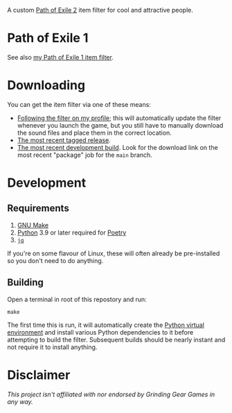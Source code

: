 A custom [Path of Exile 2](https://pathofexile2.com) item filter for cool and attractive people.

# Path of Exile 1

See also [my Path of Exile 1 item filter](https://gitlab.com/Ambient.Impact/path-of-exile-item-filter).

# Downloading

You can get the item filter via one of these means:

* [Following the filter on my profile](https://www.pathofexile.com/item-filter/vrYnkxuJ); this will automatically update the filter whenever you launch the game, but you still have to manually download the sound files and place them in the correct location.
* [The most recent tagged release](https://gitlab.com/Ambient.Impact/path-of-exile-2-item-filter/-/releases/permalink/latest/downloads/assets/Ambient.Impact.filter.zip).
* [The most recent development build](https://gitlab.com/Ambient.Impact/path-of-exile-2-item-filter/-/artifacts). Look for the download link on the most recent "package" job for the `main` branch.

# Development

## Requirements

1. [GNU Make](https://www.gnu.org/software/make/)
2. [Python](https://www.python.org/) 3.9 or later required for [Poetry](https://python-poetry.org/)
3. [`jq`](https://jqlang.org/)

If you're on some flavour of Linux, these will often already be pre-installed so you don't need to do anything.

## Building

Open a terminal in root of this repostory and run:

```shell
make
```

The first time this is run, it will automatically create the [Python virtual environment](https://packaging.python.org/en/latest/tutorials/installing-packages/#creating-virtual-environments) and install various Python dependencies to it before attempting to build the filter. Subsequent builds should be nearly instant and not require it to install anything.

# Disclaimer

*This project isn't affiliated with nor endorsed by Grinding Gear Games in any way.*
